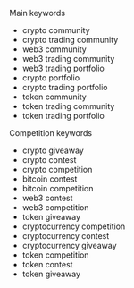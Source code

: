 Main keywords
- crypto community
- crypto trading community
- web3 community
- web3 trading community
- web3 trading portfolio
- crypto portfolio
- crypto trading portfolio
- token community
- token trading community
- token trading portfolio

Competition keywords
- crypto giveaway
- crypto contest
- crypto competition
- bitcoin contest
- bitcoin competition
- web3 contest
- web3 competition
- token giveaway
- cryptocurrency competition
- cryptocurrency contest
- cryptocurrency giveaway
- token competition
- token contest
- token giveaway
